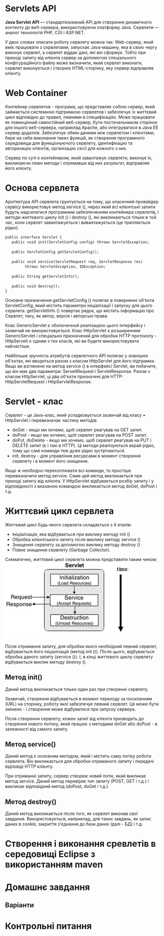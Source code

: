 # Servlets API

**Java Servlet API** — стандартизований API для створення динамічного контенту до веб-сервера, використовуючи платформу Java. Сервлети — аналог технологій PHP, CGI і ASP.NET.

У двох словах описати роботу сервлету можна так: Web-сервер, який вміє працювати з сервлетами, запускає Java-машину, яка в свою чергу виконує сервлет, а сервлет віддає дані, які він сформує. Тобто при приході запиту від клієнта сервер за допомогою спеціального конфігураційного файлу може визначити, який сервлет виконати, сервлет виконується і створює HTML-сторінку, яку сервер відправляє клієнту.

# Web Container

Контейнер сервлетов - програма, що представляє собою сервер, який займається системною підтримкою сервлетов і забезпечує їх життєвий цикл відповідно до правил, певними в специфікаціях. Може працювати як повноцінний самостійний веб-сервер, бути постачальником сторінок для іншого веб-сервера, наприклад Apache, або інтегруватися в Java EE сервер додатків. Забезпечує обмін даними між сервлетом і клієнтами, бере на себе виконання таких функцій, як створення програмного середовища для функціонуючого сервлету, ідентифікацію та авторизацію клієнтів, організацію сесії для кожного з них.

Сервер по суті є контейнером, який завантажує сервлети, виконує їх, викликаючи певні методи і отримавши від них результат, відправляє його клієнту.


# Основа сервлета

Архітектура API сервлета грунтується на тому, що класичний провайдер сервісу використовує метод service (), через який всі клієнтські запити будуть надсилатися програмним забезпеченням контейнера сервлетів, і методи життєвого циклу init () і destroy (), які викликаються тільки в той час, коли сервлет завантажується і вивантажується (це трапляється рідко).

```
public interface Servlet {
   public void init(ServletConfig config) throws ServletException;
   
   public ServletConfig getServletConfig();
   
   public void service(ServletRequest req, ServletResponse res)
         throws ServletException, IOException;
   
   public String getServletInfo();
   
   public void destroy();
}
```

Основне призначення getServletConfig () полягає в поверненні об'єкта ServletConfig, який містить параметри ініціалізації і запуску для цього сервлета. getServletInfo () повертає рядок, що містить інформацію про Сервлет, таку, як автор, версія і авторські права.

Клас GenericServlet є оболочечной реалізацією цього інтерфейсу і зазвичай не використовується. Клас HttpServlet є розширенням GenericServlet і спеціально призначений для обробки HTTP протоколу - HttpServelt є одним з тих класів, які ви будете використовувати найчастіше.

Найбільше зручність атрибутів сервлетного API полягає у зовнішніх об'єктах, які вводяться разом з класом HttpServlet для його підтримки. Якщо ви взглянене на метод service () в інтерфейсі Servlet, ви побачите, що він має два параметри: ServeltRequest і ServletResponse. Разом з класом HttpServlet, ці два об'єкти призначені для HTTP: HttpServletRequest і HttpServletResponse.

# Servlet - клас

Сервлет - це Java-клас, який успадковується зазвичай від класу • HttpServlet і перевизначає частину методів:
- doGet - якщо ми хочемо, щоб сервлет реагував на GET запит.
- doPost - якщо ми хочемо, щоб сервлет реагував на POST запит.
- doPut, doDelete - якщо ми хочемо, щоб сервлет реагував на PUT і DELETE запит (є і такі в HTTP). Ці методи реалізуються вкрай рідко, тому що самі команди теж дуже рідко зустрічаються.
- init, destroy - для управління ресурсами в момент створення сервлету і в момент його знищення.

Якщо ж необхідно перехоплювати всі команди, то простіше перевизначити метод service. Саме цей метод викликається при приході запиту від клієнта. У HttpServlet відбувається розбір запиту і у відповідності з вказаною командою викликається метод doGet, doPost і т.д.

# Життєвий цикл сервлета

Життєвий цикл будь-якого сервлета складається з 4 етапів:
- Ініціалізація, яка відбувається при виклику методу init ()
- Обробка клієнтського запиту після виклику методу service ()
- Знищення сервлету за допомогою виклику методу destroy ()
- Повне знищення сервлету (Garbage Collector).

Схематично, життєвий цикл сервлета можна представити таким чином:
![](resources/img/servlet-img-1.jpg)

Після отримання запиту, для обробки якого необхідний певний сервлет, відбувається його ініціалізація (метод init ()). Після цього, відбувається обробка даного запиту (service ()). І, в кінці життєвого циклу сервлету відбувається виклик методу destroy ().


## Метод init()

Даний метод викликається тільки один раз при створенні сервлету.

Зазвичай, створення відбувається в момент переходу за посиланням (URL) на сторінку, роботу якої забезпечує певний сервлет. Це може бути змінено - і створення може відбуватися при запуску сервера.

Після створення сервлету, кожен запит від клієнта призводить до створення нового потоку, який працює з методами doGet або doPost - в залежності від самого запиту.

## Метод service()

Даний метод є основним методом, який і містить саму логіку роботи сервлета. Він викликається для обробки отриманого запиту і передачі відповіді HTTP клієнту.

При отриманні запиту, сервер створює новий потік, який викликає метод service. Даний метод перевіряє тип запиту (POST, GET і т.д.) і викликає відповідний метод (doPost, doGet і т.д.)

## Метод destroy()

Даний метод викликається після того, як сервлет виконав свої завдання. Використовується, наприклад, для таких завдань, як запис даних в cookie, закриття з'єднання до бази даних (далі - БД) і т.д.

# Створення і виконання сревлетів в середовищі Eclipse з використанням maven

# Домашнє завдання

## Варіанти

# Контрольні питання